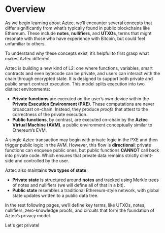 # Overview

As we begin learning about Aztec, we’ll encounter several concepts that differ significantly from what’s typically found in public blockchains like Ethereum. These include **notes**, **nullifiers**, and **UTXOs**, terms that might resonate with those who have experience with Bitcoin, but could feel unfamiliar to others.

To understand why these concepts exist, it’s helpful to first grasp what makes Aztec different.

Aztec is building a new kind of L2: one where functions, variables, smart contracts and even bytecode can be private, and users can interact with the chain through encrypted state. It is designed to support both private and public smart contract execution. This model splits execution into two distinct environments:

- **Private functions** are executed on the user’s own device within the **Private Execution Environment (PXE)**. These computations are never broadcast on-chain. Instead, they produce *proofs* that attest to the correctness of the private execution.
- **Public functions**, by contrast, are executed on-chain by the **Aztec Virtual Machine (AVM)**, a public environment conceptually similar to Ethereum’s EVM.

A single Aztec transaction may begin with private logic in the PXE and then trigger public logic in the AVM. However, this flow is **directional**: private functions can enqueue public ones, but public functions **CANNOT** call back into private code. Which ensures that private data remains strictly client-side and controlled by the user.

Aztec also maintains **two types of state**:

- **Private state** is structured around **notes** and tracked using Merkle trees of notes and nullifiers (we will define all of that in a bit).
- **Public state** resembles a traditional Ethereum-style network, with global state updates written to a public data tree.

In the rest following pages, we’ll define key terms, like UTXOs, notes, nullifiers, zero-knowledge proofs, and circuits that form the foundation of Aztec’s privacy model. 

Let's get private!